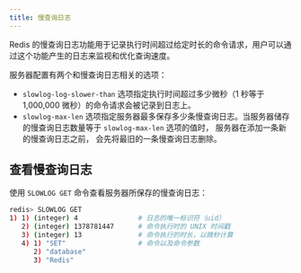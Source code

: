 ```yaml
---
title: 慢查询日志
---
```


Redis 的慢查询日志功能用于记录执行时间超过给定时长的命令请求，用户可以通过这个功能产生的日志来监视和优化查询速度。

服务器配置有两个和慢查询日志相关的选项：

- `slowlog-log-slower-than` 选项指定执行时间超过多少微秒（1 秒等于 1,000,000 微秒）的命令请求会被记录到日志上。
- `slowlog-max-len` 选项指定服务器最多保存多少条慢查询日志。当服务器储存的慢查询日志数量等于 `slowlog-max-len` 选项的值时，
服务器在添加一条新的慢查询日志之前， 会先将最旧的一条慢查询日志删除。

## 查看慢查询日志

使用 `SLOWLOG GET` 命令查看服务器所保存的慢查询日志：

```sh
redis> SLOWLOG GET
1) 1) (integer) 4               # 日志的唯一标识符（uid）
   2) (integer) 1378781447      # 命令执行时的 UNIX 时间戳
   3) (integer) 13              # 命令执行的时长，以微秒计算
   4) 1) "SET"                  # 命令以及命令参数
      2) "database"
      3) "Redis"
```
